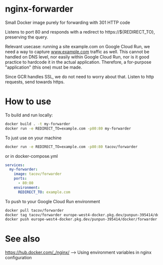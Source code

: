 # nginx-forwarder
Small Docker image purely for forwarding with 301 HTTP code

Listens to port 80 and responds with a redirect to https://${REDIRECT_TO}, preserving the query.

Relevant usecase: running a site example.com on Google Cloud Run, we need a way to capture www.example.com traffic as well. This cannot be handled on DNS level, nor easily within Google Cloud Run, nor is it good practice to hardcode it in the actual application. Therefore, a for-purpose "application" (this one) must be made.

Since GCR handles SSL, we do not need to worry about that. Listen to http requests, send towards https.

# How to use
To build and run locally:
````bash 
docker build . -t my-forwarder
docker run -e REDIRECT_TO=example.com -p80:80 my-forwarder
````

To just use on your machine
````bash
docker run -e REDIRECT_TO=example.com -p80:80 tacov/forwarder
````

or in docker-compose.yml
````yaml
services:
  my-forwarder:
    image: tacov/forwarder
    ports:
      - 80:80
    environment:
      REDIRECT_TO: example.com
````

To push to your Google Cloud Run environment
````bash
docker pull tacov/forwarder
docker tag tacov/forwarder europe-west4-docker.pkg.dev/punpun-395414/docker/forwarder
docker push europe-west4-docker.pkg.dev/punpun-395414/docker/forwarder
````

# See also
https://hub.docker.com/_/nginx/ --> Using environment variables in nginx configuration